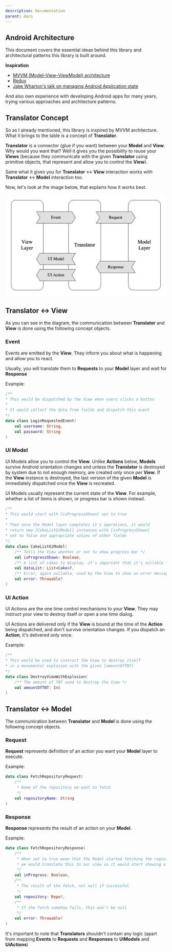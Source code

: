 ```yaml
---
description: Documentation
parent: docs
---
```


## Android Architecture

This document covers the essential ideas behind this library and architectural patterns this library is built around.
 
__Inspiration__

 - [MVVM (Model–View–ViewModel) architecture](https://en.wikipedia.org/wiki/Model%E2%80%93view%E2%80%93viewmodel)
 - [Redux](https://github.com/reactjs/redux)
 - [Jake Wharton's talk on managing Android Application state](https://www.youtube.com/watch?v=0IKHxjkgop4)
 
And also own experience with developing Android apps for many years, trying
 various approaches and architecture patterns.
 
## Translator Concept

So as I already mentioned, this library is inspired by MVVM architecture.
 What it brings to the table is a concept of __Translator__.
 
__Translator__ is a connector (glue if you want) between your __Model__ and __View__. Why would you want that?
 Well it gives you the possibility to reuse your __Views__ (because they communicate with the given __Translator__
 using primitive objects, that represent and allow you to control the __View__).
 
 Same what it gives you for __Translator__ <-> __View__ interaction works with __Translator__ <-> __Model__ interaction
 too.
 
 Now, let's look at the image below, that explains how it works best.

<p style="text-align: center;">
    <img src="/img/schemas/Reactor_Arch.png" alt="Reactive Architecture" width="600">
</p>
 
## __Translator__ <-> __View__
 
 As you can see in the diagram, the communication between __Translator__ and __View__ is done using
 the following concept objects.
 
### Event

Events are emitted by the __View__. They inform you about what is happening and allow you to react.

Usually, you will translate them to __Requests__ to your __Model__ layer and wait for __Response__

Example:
```kotlin
/**
* This would be dispatched by the View when users clicks a button
* 
* It would collect the data from fields and dispatch this event
*/
data class LoginRequestedEvent(
    val username: String,
    val password: String
)
```

### UI Model

UI Models allow you to control the __View__. Unlike __Actions__ below, __Models__ survive Android orientation
 changes and unless the __Translator__ is destroyed by system due to not enough memory, are created only once per
 __View__. If the __View__ instance is destroyed, the last version of the given __Model__ is immediately dispatched
 once the __View__ is recreated.
 
UI Models usually represent the current state of the __View__. For example, whether a list of items is shown,
 or progress bar is shown instead.

```kotlin
/**
* This would start with [isProgressShown] set to true
* 
* Then once the Model layer completes it's operations, it would
* return new [CakeListUiModel] instances with [isProgressShown]
* set to false and appropriate values of other fields
*/
data class CakeListUiModel(
    /** Tells the View whether or not to show progress bar */
    val isProgressShown: Boolean,
    /** A list of cakes to display, it's important that it's nullable */
    val dataList: List<Cake>?,
    /** Error, again nullable, used by the View to show an error message */
    val error: Throwable?
)
```

### UI Action

UI Actions are the one time control mechanisms to your __View__. They may instruct your view to destroy itself or
 open a one time dialog.
 
UI Actions are delivered only if the __View__ is bound at the time of the __Action__ being dispatched,
 and don't survive orientation changes. If you dispatch an __Action__, it's delivered only once.
 
Example:
```kotlin
/**
* This would be used to instruct the View to destroy itself
* in a monumental explosion with the given [amountOfTNT]
*/
data class DestroyViewWithExplosion(
    /** The amount of TNT used to destroy the View */
    val amountOfTNT: Int
)
```

## __Translator__ <-> __Model__
 
 The communication between __Translator__ and __Model__ is done using
 the following concept objects.
 
### Request

__Request__ represents definition of an action you want your __Model__ layer to execute.
 
Example:
```kotlin
data class FetchRepositoryRequest(
    /**
     * Name of the repository we want to fetch 
     */
    val repositoryName: String
)
```

### Response

__Response__ represents the result of an action on your __Model__.

Example:
```kotlin
data class FetchRepositoryResponse(
    /** 
     * When set to true mean that the Model started fetching the repository
     * we would translate this to our view so it would start showing a progress bar
     */
    val inProgress: Boolean,
    /**
     * The result of the fetch, not null if successful
     */
    val repository: Repo?,
    /**
     * If the fetch somehow fails, this won't be null
     */
    val error: Throwable?
)
```

<p class="important-note">
It's important to note that <b>Translators</b> shouldn't contain any logic (apart from mapping <b>Events</b>
 to <b>Requests</b> and <b>Responses</b> to <b>UiModels</b> and <b>UiActions</b>)
</p>